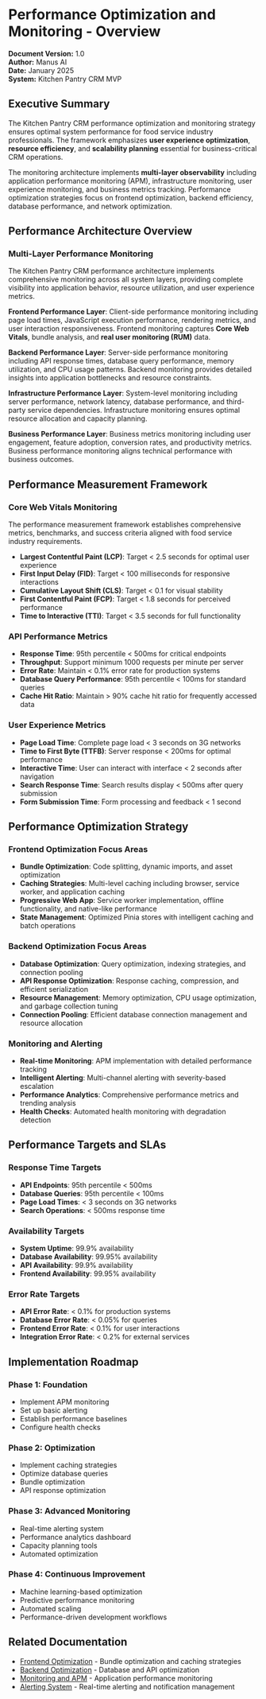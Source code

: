 # Performance Optimization and Monitoring - Overview

**Document Version:** 1.0  
**Author:** Manus AI  
**Date:** January 2025  
**System:** Kitchen Pantry CRM MVP  

## Executive Summary

The Kitchen Pantry CRM performance optimization and monitoring strategy ensures optimal system performance for food service industry professionals. The framework emphasizes **user experience optimization**, **resource efficiency**, and **scalability planning** essential for business-critical CRM operations.

The monitoring architecture implements **multi-layer observability** including application performance monitoring (APM), infrastructure monitoring, user experience monitoring, and business metrics tracking. Performance optimization strategies focus on frontend optimization, backend efficiency, database performance, and network optimization.

## Performance Architecture Overview

### Multi-Layer Performance Monitoring

The Kitchen Pantry CRM performance architecture implements comprehensive monitoring across all system layers, providing complete visibility into application behavior, resource utilization, and user experience metrics.

**Frontend Performance Layer**: Client-side performance monitoring including page load times, JavaScript execution performance, rendering metrics, and user interaction responsiveness. Frontend monitoring captures **Core Web Vitals**, bundle analysis, and **real user monitoring (RUM)** data.

**Backend Performance Layer**: Server-side performance monitoring including API response times, database query performance, memory utilization, and CPU usage patterns. Backend monitoring provides detailed insights into application bottlenecks and resource constraints.

**Infrastructure Performance Layer**: System-level monitoring including server performance, network latency, database performance, and third-party service dependencies. Infrastructure monitoring ensures optimal resource allocation and capacity planning.

**Business Performance Layer**: Business metrics monitoring including user engagement, feature adoption, conversion rates, and productivity metrics. Business performance monitoring aligns technical performance with business outcomes.

## Performance Measurement Framework

### Core Web Vitals Monitoring

The performance measurement framework establishes comprehensive metrics, benchmarks, and success criteria aligned with food service industry requirements.

- **Largest Contentful Paint (LCP)**: Target < 2.5 seconds for optimal user experience
- **First Input Delay (FID)**: Target < 100 milliseconds for responsive interactions
- **Cumulative Layout Shift (CLS)**: Target < 0.1 for visual stability
- **First Contentful Paint (FCP)**: Target < 1.8 seconds for perceived performance
- **Time to Interactive (TTI)**: Target < 3.5 seconds for full functionality

### API Performance Metrics

- **Response Time**: 95th percentile < 500ms for critical endpoints
- **Throughput**: Support minimum 1000 requests per minute per server
- **Error Rate**: Maintain < 0.1% error rate for production systems
- **Database Query Performance**: 95th percentile < 100ms for standard queries
- **Cache Hit Ratio**: Maintain > 90% cache hit ratio for frequently accessed data

### User Experience Metrics

- **Page Load Time**: Complete page load < 3 seconds on 3G networks
- **Time to First Byte (TTFB)**: Server response < 200ms for optimal performance
- **Interactive Time**: User can interact with interface < 2 seconds after navigation
- **Search Response Time**: Search results display < 500ms after query submission
- **Form Submission Time**: Form processing and feedback < 1 second

## Performance Optimization Strategy

### Frontend Optimization Focus Areas

- **Bundle Optimization**: Code splitting, dynamic imports, and asset optimization
- **Caching Strategies**: Multi-level caching including browser, service worker, and application caching
- **Progressive Web App**: Service worker implementation, offline functionality, and native-like performance
- **State Management**: Optimized Pinia stores with intelligent caching and batch operations

### Backend Optimization Focus Areas

- **Database Optimization**: Query optimization, indexing strategies, and connection pooling
- **API Response Optimization**: Response caching, compression, and efficient serialization
- **Resource Management**: Memory optimization, CPU usage optimization, and garbage collection tuning
- **Connection Pooling**: Efficient database connection management and resource allocation

### Monitoring and Alerting

- **Real-time Monitoring**: APM implementation with detailed performance tracking
- **Intelligent Alerting**: Multi-channel alerting with severity-based escalation
- **Performance Analytics**: Comprehensive performance metrics and trending analysis
- **Health Checks**: Automated health monitoring with degradation detection

## Performance Targets and SLAs

### Response Time Targets

- **API Endpoints**: 95th percentile < 500ms
- **Database Queries**: 95th percentile < 100ms
- **Page Load Times**: < 3 seconds on 3G networks
- **Search Operations**: < 500ms response time

### Availability Targets

- **System Uptime**: 99.9% availability
- **Database Availability**: 99.95% availability
- **API Availability**: 99.9% availability
- **Frontend Availability**: 99.95% availability

### Error Rate Targets

- **API Error Rate**: < 0.1% for production systems
- **Database Error Rate**: < 0.05% for queries
- **Frontend Error Rate**: < 0.1% for user interactions
- **Integration Error Rate**: < 0.2% for external services

## Implementation Roadmap

### Phase 1: Foundation
- Implement APM monitoring
- Set up basic alerting
- Establish performance baselines
- Configure health checks

### Phase 2: Optimization
- Implement caching strategies
- Optimize database queries
- Bundle optimization
- API response optimization

### Phase 3: Advanced Monitoring
- Real-time alerting system
- Performance analytics dashboard
- Capacity planning tools
- Automated optimization

### Phase 4: Continuous Improvement
- Machine learning-based optimization
- Predictive performance monitoring
- Automated scaling
- Performance-driven development workflows

## Related Documentation

- [Frontend Optimization](./frontend-optimization.md) - Bundle optimization and caching strategies
- [Backend Optimization](./backend-optimization.md) - Database and API optimization
- [Monitoring and APM](./monitoring-apm.md) - Application performance monitoring
- [Alerting System](./alerting-system.md) - Real-time alerting and notification management